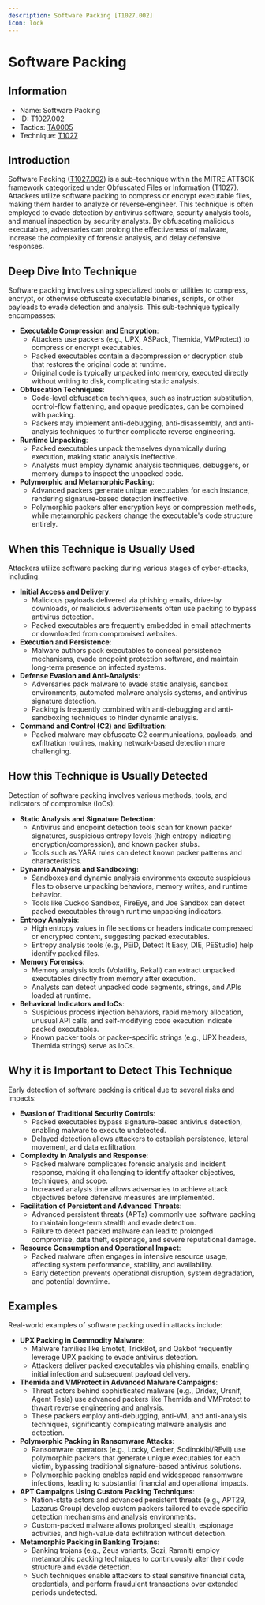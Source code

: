 ```yaml
---
description: Software Packing [T1027.002]
icon: lock
---
```


# Software Packing

## Information

- Name: Software Packing
- ID: T1027.002
- Tactics: [TA0005](../TA0005/TA0005.md)
- Technique: [T1027](T1027.md)

## Introduction

Software Packing ([T1027.002](https://attack.mitre.org/techniques/T1027/002/)) is a sub-technique within the MITRE ATT\&CK framework categorized under Obfuscated Files or Information (T1027). Attackers utilize software packing to compress or encrypt executable files, making them harder to analyze or reverse-engineer. This technique is often employed to evade detection by antivirus software, security analysis tools, and manual inspection by security analysts. By obfuscating malicious executables, adversaries can prolong the effectiveness of malware, increase the complexity of forensic analysis, and delay defensive responses.

## Deep Dive Into Technique

Software packing involves using specialized tools or utilities to compress, encrypt, or otherwise obfuscate executable binaries, scripts, or other payloads to evade detection and analysis. This sub-technique typically encompasses:

- **Executable Compression and Encryption**:
  - Attackers use packers (e.g., UPX, ASPack, Themida, VMProtect) to compress or encrypt executables.
  - Packed executables contain a decompression or decryption stub that restores the original code at runtime.
  - Original code is typically unpacked into memory, executed directly without writing to disk, complicating static analysis.
- **Obfuscation Techniques**:
  - Code-level obfuscation techniques, such as instruction substitution, control-flow flattening, and opaque predicates, can be combined with packing.
  - Packers may implement anti-debugging, anti-disassembly, and anti-analysis techniques to further complicate reverse engineering.
- **Runtime Unpacking**:
  - Packed executables unpack themselves dynamically during execution, making static analysis ineffective.
  - Analysts must employ dynamic analysis techniques, debuggers, or memory dumps to inspect the unpacked code.
- **Polymorphic and Metamorphic Packing**:
  - Advanced packers generate unique executables for each instance, rendering signature-based detection ineffective.
  - Polymorphic packers alter encryption keys or compression methods, while metamorphic packers change the executable's code structure entirely.

## When this Technique is Usually Used

Attackers utilize software packing during various stages of cyber-attacks, including:

- **Initial Access and Delivery**:
  - Malicious payloads delivered via phishing emails, drive-by downloads, or malicious advertisements often use packing to bypass antivirus detection.
  - Packed executables are frequently embedded in email attachments or downloaded from compromised websites.
- **Execution and Persistence**:
  - Malware authors pack executables to conceal persistence mechanisms, evade endpoint protection software, and maintain long-term presence on infected systems.
- **Defense Evasion and Anti-Analysis**:
  - Adversaries pack malware to evade static analysis, sandbox environments, automated malware analysis systems, and antivirus signature detection.
  - Packing is frequently combined with anti-debugging and anti-sandboxing techniques to hinder dynamic analysis.
- **Command and Control (C2) and Exfiltration**:
  - Packed malware may obfuscate C2 communications, payloads, and exfiltration routines, making network-based detection more challenging.

## How this Technique is Usually Detected

Detection of software packing involves various methods, tools, and indicators of compromise (IoCs):

- **Static Analysis and Signature Detection**:
  - Antivirus and endpoint detection tools scan for known packer signatures, suspicious entropy levels (high entropy indicating encryption/compression), and known packer stubs.
  - Tools such as YARA rules can detect known packer patterns and characteristics.
- **Dynamic Analysis and Sandboxing**:
  - Sandboxes and dynamic analysis environments execute suspicious files to observe unpacking behaviors, memory writes, and runtime behavior.
  - Tools like Cuckoo Sandbox, FireEye, and Joe Sandbox can detect packed executables through runtime unpacking indicators.
- **Entropy Analysis**:
  - High entropy values in file sections or headers indicate compressed or encrypted content, suggesting packed executables.
  - Entropy analysis tools (e.g., PEiD, Detect It Easy, DIE, PEStudio) help identify packed files.
- **Memory Forensics**:
  - Memory analysis tools (Volatility, Rekall) can extract unpacked executables directly from memory after execution.
  - Analysts can detect unpacked code segments, strings, and APIs loaded at runtime.
- **Behavioral Indicators and IoCs**:
  - Suspicious process injection behaviors, rapid memory allocation, unusual API calls, and self-modifying code execution indicate packed executables.
  - Known packer tools or packer-specific strings (e.g., UPX headers, Themida strings) serve as IoCs.

## Why it is Important to Detect This Technique

Early detection of software packing is critical due to several risks and impacts:

- **Evasion of Traditional Security Controls**:
  - Packed executables bypass signature-based antivirus detection, enabling malware to execute undetected.
  - Delayed detection allows attackers to establish persistence, lateral movement, and data exfiltration.
- **Complexity in Analysis and Response**:
  - Packed malware complicates forensic analysis and incident response, making it challenging to identify attacker objectives, techniques, and scope.
  - Increased analysis time allows adversaries to achieve attack objectives before defensive measures are implemented.
- **Facilitation of Persistent and Advanced Threats**:
  - Advanced persistent threats (APTs) commonly use software packing to maintain long-term stealth and evade detection.
  - Failure to detect packed malware can lead to prolonged compromise, data theft, espionage, and severe reputational damage.
- **Resource Consumption and Operational Impact**:
  - Packed malware often engages in intensive resource usage, affecting system performance, stability, and availability.
  - Early detection prevents operational disruption, system degradation, and potential downtime.

## Examples

Real-world examples of software packing used in attacks include:

- **UPX Packing in Commodity Malware**:
  - Malware families like Emotet, TrickBot, and Qakbot frequently leverage UPX packing to evade antivirus detection.
  - Attackers deliver packed executables via phishing emails, enabling initial infection and subsequent payload delivery.
- **Themida and VMProtect in Advanced Malware Campaigns**:
  - Threat actors behind sophisticated malware (e.g., Dridex, Ursnif, Agent Tesla) use advanced packers like Themida and VMProtect to thwart reverse engineering and analysis.
  - These packers employ anti-debugging, anti-VM, and anti-analysis techniques, significantly complicating malware analysis and detection.
- **Polymorphic Packing in Ransomware Attacks**:
  - Ransomware operators (e.g., Locky, Cerber, Sodinokibi/REvil) use polymorphic packers that generate unique executables for each victim, bypassing traditional signature-based antivirus solutions.
  - Polymorphic packing enables rapid and widespread ransomware infections, leading to substantial financial and operational impacts.
- **APT Campaigns Using Custom Packing Techniques**:
  - Nation-state actors and advanced persistent threats (e.g., APT29, Lazarus Group) develop custom packers tailored to evade specific detection mechanisms and analysis environments.
  - Custom-packed malware allows prolonged stealth, espionage activities, and high-value data exfiltration without detection.
- **Metamorphic Packing in Banking Trojans**:
  - Banking trojans (e.g., Zeus variants, Gozi, Ramnit) employ metamorphic packing techniques to continuously alter their code structure and evade detection.
  - Such techniques enable attackers to steal sensitive financial data, credentials, and perform fraudulent transactions over extended periods undetected.
